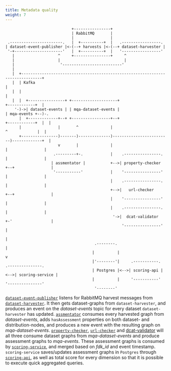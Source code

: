 ```yaml
---
title: Metadata quality
weight: 7
---
```


```goat
                             +----------------+
                             | RabbitMQ       |
                             |                |
 .-----------------------.   |  +----------+  |   .-----------------.
| dataset-event-publisher |<-(--+ harvests |<-(--+ dataset-harvester |
 '-+---------------------'   |  +----------+  |   '-----------------'
   |                   ^     +----------------+     ^
   |                   |                            |
   |                    '--------------------------'
   |
   |  +-------------------------------------------------------------------------------+
   |  | Kafka                                                                         |
   |  |                                                                               |
   |  |  +----------------+ +--------------------+                    +------------+  |
    '-)->| dataset-events | | mqa-dataset-events |                    | mqa-events +--)-.
      |  +-------------+--+ +-----------------+--+                    +------------+  |  |
      |                |       ^              |                         ^             |  |
      +----------------)-------)--------------)-------------------------)-------------+  |
                       v       |              |                         |                |
                     .---------+-.            |    .----------------.   |                |
                    | assmentator |           +-->| property-checker +--+                |
                     '-----------'            |    '----------------'   |                |
                                              |    .----------------.   |                |
                                              +-->|   url-checker    +--+                |
                                              |    '----------------'   |                |
                                              |    .----------------.   |                |
                                               '->|  dcat-validator  +-'                 |
                                                   '----------------'                    |
                                                                                         |
                                       .--------.                                        |
                                      |          |                                       v
                                      |'--------'|     .-----------.      .---------------.
                                      | Postgres |<-->| scoring-api |<-->| scoring-service |
                                      |          |     '-----------'      '---------------'
                                       '--------'

```


[`dataset-event-publisher`](https://github.com/Informasjonsforvaltning/fdk-dataset-event-publisher)
listens for RabbitMQ harvest messages from
[`dataset-harvester`](https://github.com/Informasjonsforvaltning/fdk-dataset-harvester).
It then gets dataset-graphs from `dataset-harvester`,
and produces an event on the _dataset-events_ topic for every dataset `dataset-harvester` has updated.
[`assmentator`](https://github.com/Informasjonsforvaltning/fdk-mqa-assmentator)
consumes every harvested graph from _dataset-events_,
adds `hasAssessment` properties on both dataset- and distribution-nodes,
and produces a new event with the resulting graph on _mqa-dataset-events_.
[`property-checker`](https://github.com/Informasjonsforvaltning/fdk-mqa-property-checker),
[`url-checker`](https://github.com/Informasjonsforvaltning/fdk-mqa-url-checker) and [dcat-validator](https://github.com/Informasjonsforvaltning/fdk-mqa-dcat-validator)
will all three consume dataset graphs from _mqa-dataset-events_
and produce assessment graphs to _mqa-events_.
These assessment graphs is consumed by
[`scoring-service`](https://github.com/Informasjonsforvaltning/fdk-mqa-scoring-service),
and merged based on _fdk_id_ and event timestamp.
`scoring-service` saves/updates assessment graphs in `Postgres` through
[`scoring-api`](https://github.com/Informasjonsforvaltning/fdk-mqa-scoring-api),
as well as total score for every dimension so that it is possible to execute quick aggregated queries.
